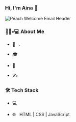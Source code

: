 ### Hi, I'm Aina 👋

![Peach Welcome Email Header](https://user-images.githubusercontent.com/110055279/181090766-2f79646f-0b94-4b87-a466-8ca54f4b9920.png) 

<h3> 👨🏻•💻 About Me </h3>



- 🤔 &nbsp; .

- 🎓 &nbsp; 

- 🌱 &nbsp; 

- ✍️ &nbsp; 



<h3>🛠 Tech Stack</h3>



- 💻 &nbsp; 

- 🌐 &nbsp; HTML | CSS | JavaScript 

<!--



